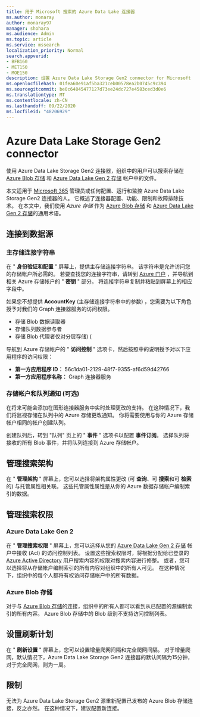 ```yaml
---
title: 用于 Microsoft 搜索的 Azure Data Lake 连接器
ms.author: monaray
author: monaray97
manager: shohara
ms.audience: Admin
ms.topic: article
ms.service: mssearch
localization_priority: Normal
search.appverid:
- BFB160
- MET150
- MOE150
description: 设置 Azure Data Lake Storage Gen2 connector for Microsoft Search
ms.openlocfilehash: 01fea60e91af5ba321ceb00578ea2b0745c9c394
ms.sourcegitcommit: be0c64845477127d73ee24dc727e4583ced3d0e6
ms.translationtype: MT
ms.contentlocale: zh-CN
ms.lasthandoff: 09/22/2020
ms.locfileid: "48206929"
---
```

# <a name="azure-data-lake-storage-gen2-connector"></a>Azure Data Lake Storage Gen2 connector

使用 Azure Data Lake Storage Gen2 连接器，组织中的用户可以搜索存储在 [Azure Blob 存储](https://docs.microsoft.com/azure/storage/blobs/storage-blobs-introduction) 和 [Azure Data Lake Gen 2 存储](https://docs.microsoft.com/azure/storage/blobs/data-lake-storage-introduction) 帐户中的文件。

本文适用于 [Microsoft 365](https://www.microsoft.com/microsoft-365) 管理员或任何配置、运行和监控 Azure Data Lake Storage Gen2 连接器的人。 它概述了连接器配置、功能、限制和故障排除技术。 在本文中，我们使用 *Azure 存储* 作为 [Azure Blob 存储](https://docs.microsoft.com/azure/storage/blobs/storage-blobs-introduction) 和 [Azure Data Lake Gen 2 存储](https://docs.microsoft.com/azure/storage/blobs/data-lake-storage-introduction)的通用术语。

## <a name="connect-to-a-data-source"></a>连接到数据源
### <a name="primary-storage-connection-string"></a>主存储连接字符串 
在 " **身份验证和配置** " 屏幕上，提供主存储连接字符串。 该字符串是允许访问您的存储帐户所必需的。 若要查找您的连接字符串，请转到 [Azure 门户](https://ms.portal.azure.com/#home) ，并导航到相关 Azure 存储帐户的 " **密钥** " 部分。 将连接字符串复制并粘贴到屏幕上的相应字段中。

如果您不想提供 **AccountKey** (主存储连接字符串中的参数) ，您需要为以下角色授予对我们的 Graph 连接器服务的访问权限。 
* 存储 Blob 数据读取器
* 存储队列数据参与者
* 存储 Blob 代理者仅对分层存储)  (

导航到 Azure 存储帐户的 " **访问控制** " 选项卡，然后按照中的说明授予对以下应用程序的访问权限：
* **第一方应用程序 ID：** 56c1da01-2129-48f7-9355-af6d59d42766
* **第一方应用程序名称：** Graph 连接器服务

### <a name="storage-account-and-queue-notifications-optional"></a>存储帐户和队列通知 (可选) 
在将来可能会添加在图形连接器服务中实时处理更改的支持。 在这种情况下，我们将监视存储在队列中的 Azure 存储更改通知。 你将需要使用与你的 Azure 存储帐户相同的帐户创建队列。

创建队列后，转到 "队列" 页上的 " **事件** " 选项卡以配置 **事件订阅**。 选择队列将接收的所有 Blob 事件，并将队列连接到 Azure 存储帐户。

## <a name="manage-the-search-schema"></a>管理搜索架构
在 " **管理架构** " 屏幕上，您可以选择将架构属性更改 (可 **查询**、可 **搜索**和可 **检索** 的) 与托管属性相关联。 这些托管属性属性是从你的 Azure 数据存储帐户编制索引的数据。

## <a name="manage-search-permissions"></a>管理搜索权限
### <a name="azure-data-lake-gen-2"></a>Azure Data Lake Gen 2
在 " **管理搜索权限** " 屏幕上，您可以选择从您的 [Azure Data Lake Gen 2 存储](https://docs.microsoft.com/azure/storage/blobs/data-lake-storage-introduction) 帐户中接收 (Acl) 的访问控制列表。 设置这些搜索权限时，将根据分配给已登录的 [Azure Active Directory](https://docs.microsoft.com/azure/active-directory/) 用户搜索内容的权限对搜索内容进行修整。 或者，您可以选择将从存储帐户编制索引的所有内容对组织中的所有人可见。 在这种情况下，组织中的每个人都将有权访问存储帐户中的所有数据。

### <a name="azure-blob-storage"></a>Azure Blob 存储
对于与 [Azure Blob 存储](https://docs.microsoft.com/azure/storage/blobs/storage-blobs-introduction)的连接，组织中的所有人都可以看到从已配置的源编制索引的所有内容。 Azure Blob 存储中的 Blob 级别不支持访问控制列表。

## <a name="set-the-refresh-schedule"></a>设置刷新计划
在 " **刷新设置** " 屏幕上，您可以设置增量爬网间隔和完全爬网间隔。 对于增量爬网，默认情况下，Azure Data Lake Storage Gen2 连接器的默认间隔为15分钟，对于完全爬网，则为一周。

## <a name="limitations"></a>限制
无法为 Azure Data Lake Storage Gen2 源重新配置已发布的 Azure Blob 存储连接，反之亦然。 在这种情况下，建议配置新连接。
